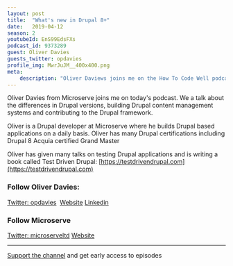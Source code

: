 ```yaml
---
layout: post
title:  "What's new in Drupal 8+"
date:   2019-04-12
season: 2
youtubeId: EnS99EdsFXs
podcast_id: 9373289
guest: Oliver Davies
guests_twitter: opdavies
profile_img: MwrJuJM__400x400.png
meta:
    description: "Oliver Daviews joins me on the How To Code Well podcast to discuss the Drupal PHP framework"
---
```


Oliver Davies from Microserve joins me on today's podcast. We a talk about the differences in Drupal versions, building Drupal content management systems and contributing to the Drupal framework.

Oliver is a Drupal developer at Microserve where he builds Drupal based applications on a daily basis. Oliver has many Drupal certifications including Drupal 8 Acquia certified Grand Master

Oliver has given many talks on testing Drupal applications and is writing a book called Test Driven Drupal:
[https://testdrivendrupal.com](https://testdrivendrupal.com)

### Follow Oliver Davies:
[Twitter: opdavies](https://twitter.com/opdavies) 
[Website](https://www.oliverdavies.uk)
[Linkedin](https://www.linkedin.com/in/opdavies)

### Follow Microserve
[Twitter: microserveltd](https://twitter.com/microserveltd) 
[Website](https://microserve.io) 

-------------------------------

[Support the channel](https://www.patreon.com/howToCodeWell) and get early access to episodes
